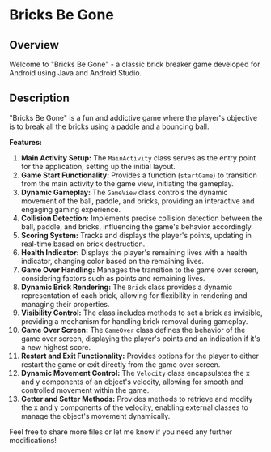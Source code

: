 # Bricks Be Gone

## Overview

Welcome to "Bricks Be Gone" - a classic brick breaker game developed for Android using Java and Android Studio.

## Description

"Bricks Be Gone" is a fun and addictive game where the player's objective is to break all the bricks using a paddle and a bouncing ball.

**Features:**
1. **Main Activity Setup:** The `MainActivity` class serves as the entry point for the application, setting up the initial layout.
2. **Game Start Functionality:** Provides a function (`startGame`) to transition from the main activity to the game view, initiating the gameplay.
3. **Dynamic Gameplay:** The `GameView` class controls the dynamic movement of the ball, paddle, and bricks, providing an interactive and engaging gaming experience.
4. **Collision Detection:** Implements precise collision detection between the ball, paddle, and bricks, influencing the game's behavior accordingly.
5. **Scoring System:** Tracks and displays the player's points, updating in real-time based on brick destruction.
6. **Health Indicator:** Displays the player's remaining lives with a health indicator, changing color based on the remaining lives.
7. **Game Over Handling:** Manages the transition to the game over screen, considering factors such as points and remaining lives.
8. **Dynamic Brick Rendering:** The `Brick` class provides a dynamic representation of each brick, allowing for flexibility in rendering and managing their properties.
9. **Visibility Control:** The class includes methods to set a brick as invisible, providing a mechanism for handling brick removal during gameplay.
10. **Game Over Screen:** The `GameOver` class defines the behavior of the game over screen, displaying the player's points and an indication if it's a new highest score.
11. **Restart and Exit Functionality:** Provides options for the player to either restart the game or exit directly from the game over screen.
12. **Dynamic Movement Control:** The `Velocity` class encapsulates the x and y components of an object's velocity, allowing for smooth and controlled movement within the game.
13. **Getter and Setter Methods:** Provides methods to retrieve and modify the x and y components of the velocity, enabling external classes to manage the object's movement dynamically.

Feel free to share more files or let me know if you need any further modifications!

